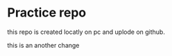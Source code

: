 # Practice repo
this repo is created locatly on pc and uplode on github.

this is an another change 
